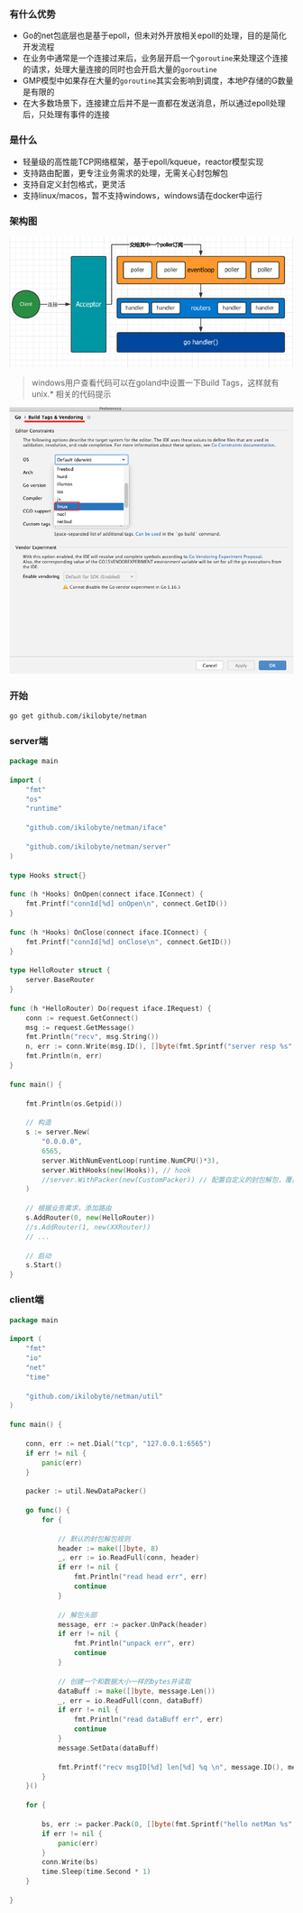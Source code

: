 ### 有什么优势
- Go的net包底层也是基于epoll，但未对外开放相关epoll的处理，目的是简化开发流程
- 在业务中通常是一个连接过来后，业务层开启一个`goroutine`来处理这个连接的请求，处理大量连接的同时也会开启大量的`goroutine`
- GMP模型中如果存在大量的`goroutine`其实会影响到调度，本地P存储的G数量是有限的
- 在大多数场景下，连接建立后并不是一直都在发送消息，所以通过epoll处理后，只处理有事件的连接

### 是什么
- 轻量级的高性能TCP网络框架，基于epoll/kqueue，reactor模型实现
- 支持路由配置，更专注业务需求的处理，无需关心封包解包
- 支持自定义封包格式，更灵活
- 支持linux/macos，暂不支持windows，windows请在docker中运行

### 架构图
![on](./examples/processon.png)

> windows用户查看代码可以在goland中设置一下Build Tags，这样就有 unix.* 相关的代码提示
> 
![tabs](./examples/build-tag.png)


### 开始
```bash
go get github.com/ikilobyte/netman
```


### server端
```go
package main

import (
	"fmt"
	"os"
	"runtime"

	"github.com/ikilobyte/netman/iface"

	"github.com/ikilobyte/netman/server"
)

type Hooks struct{}

func (h *Hooks) OnOpen(connect iface.IConnect) {
	fmt.Printf("connId[%d] onOpen\n", connect.GetID())
}

func (h *Hooks) OnClose(connect iface.IConnect) {
	fmt.Printf("connId[%d] onClose\n", connect.GetID())
}

type HelloRouter struct {
	server.BaseRouter
}

func (h *HelloRouter) Do(request iface.IRequest) {
	conn := request.GetConnect()
	msg := request.GetMessage()
	fmt.Println("recv", msg.String())
	n, err := conn.Write(msg.ID(), []byte(fmt.Sprintf("server resp %s", msg.String())))
	fmt.Println(n, err)
}

func main() {

	fmt.Println(os.Getpid())

	// 构造
	s := server.New(
		"0.0.0.0",
		6565,
		server.WithNumEventLoop(runtime.NumCPU()*3),
		server.WithHooks(new(Hooks)), // hook
		//server.WithPacker(new(CustomPacker)) // 配置自定义的封包解包，覆盖框架默认规则
	)

	// 根据业务需求，添加路由
	s.AddRouter(0, new(HelloRouter))
	//s.AddRouter(1, new(XXRouter))
	// ...

	// 启动
	s.Start()
}
```

### client端
```go
package main

import (
	"fmt"
	"io"
	"net"
	"time"

	"github.com/ikilobyte/netman/util"
)

func main() {

	conn, err := net.Dial("tcp", "127.0.0.1:6565")
	if err != nil {
		panic(err)
	}

	packer := util.NewDataPacker()

	go func() {
		for {

			// 默认的封包解包规则
			header := make([]byte, 8)
			_, err := io.ReadFull(conn, header)
			if err != nil {
				fmt.Println("read head err", err)
				continue
			}

			// 解包头部
			message, err := packer.UnPack(header)
			if err != nil {
				fmt.Println("unpack err", err)
				continue
			}

			// 创建一个和数据大小一样的bytes并读取
			dataBuff := make([]byte, message.Len())
			_, err = io.ReadFull(conn, dataBuff)
			if err != nil {
				fmt.Println("read dataBuff err", err)
				continue
			}
			message.SetData(dataBuff)

			fmt.Printf("recv msgID[%d] len[%d] %q \n", message.ID(), message.Len(), message.String())
		}
	}()

	for {

		bs, err := packer.Pack(0, []byte(fmt.Sprintf("hello netMan %s", time.Now().Format("2006-01-02 15:04:05.0000"))))
		if err != nil {
			panic(err)
		}
		conn.Write(bs)
		time.Sleep(time.Second * 1)
	}

}
```
